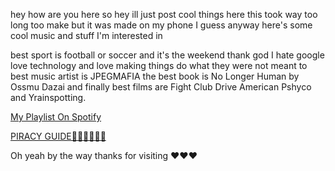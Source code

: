 hey how are you here
so hey ill just post cool things here
this took way too long too make but it was made on my phone I guess anyway here's some cool music and stuff I'm interested in

best sport is football or soccer
and it's the weekend thank god I hate google love technology and love making things do what they were not meant to best music artist is JPEGMAFIA the best book is No Longer Human by Ossmu Dazai and finally best films are Fight Club Drive American Pshyco and Yrainspotting.

<a href="https://open.spotify.com/playlist/622aqXAUO0ZgzOHMPSlG7O?si=YOrFOBmjQtyx234vMqLGYQ&pi=9AmTGsr4Q-C8t">My Playlist On Spotify</a>

<a href="https://fmhy.net/">PIRACY GUIDE🏴‍☠️🏴‍☠️🏴‍☠️</a>

Oh yeah by the way thanks for visiting ❤️❤️❤️






